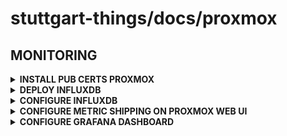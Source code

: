 # stuttgart-things/docs/proxmox

## MONITORING

<details><summary><b>INSTALL PUB CERTS PROXMOX</b></summary>

```bash
mkdir -p /etc/pve/nodes/<node>/certificates/custom

wget -O /etc/pve/nodes/<node>/certificates/custom/custom-ca.crt https://<vault url>:8200/v1/pki/ca/pem --no-check-certificate
```

</details>

<details><summary><b>DEPLOY INFLUXDB</b></summary>

</details>

<details><summary><b>CONFIGURE INFLUXDB</b></summary>

BUCKET/TOKEN ETC..

</details>

<details><summary><b>CONFIGURE METRIC SHIPPING ON PROXMOX WEB UI</b></summary>

pve -> datacenter -> Metric Server -> add

|  |  |  |  |
|--|--|--|--|
|Name|influxdb-automation|Enabled|YES|
|Server|<influxdb.ingress address>|Organization|influxdata|
|Port|443|Bucket|_monitoring|
|Protocol|HTTPS|Token|<32bit Token>|
|API Path Prefix|leave empty|Batch Size (b)|leave default|
|Timeout (s)|leave default|MTU|leave default|
|Verify Certificate|Yes|  |  |

</details>

<details><summary><b>CONFIGURE GRAFANA DASHBOARD</b></summary>

Grafana -> Add new connection -> influxdb

Change Query language  
Query language -> Flux

|HTTP|  |
|----|--|
|URL|http://influxdb-influxdb2.influxdb.svc.cluster.local|
|Allowed Cookies|Don't needed|
|Timeout|Don't needed|

|AUTH|  |  |  |
|----|--|--|--|
|Basic auth|NO|With Credentials|NO|
|TLS Client Auth|NO|With CA Cert|NO|
|Skip TLS Verify|YES|||
|Forward OAuth Identity|NO|||

|InfluxDB Details||
|---|---|
|Organization|influxdata|
|Token|<InfluxDB Admin's Token>|
|Default Bucket|_monitoring|
|Min time interval|leave default|
|Max series|leave default|

</details>

